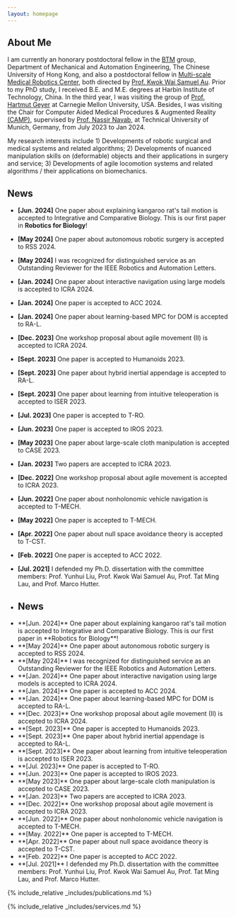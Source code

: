```yaml
---
layout: homepage
---
```


## About Me

I am currently an honorary postdoctoral fellow in the [BTM](https://biomedirobotics.com/) group, Department of Mechanical and Automation Engineering, The Chinese University of Hong Kong, and also a postdoctoral fellow in [Multi-scale Medical Robotics Center](https://www.mrc-cuhk.com/), both directed by [Prof. Kwok Wai Samuel Au](https://www4.mae.cuhk.edu.hk/peoples/au-kwok-wai-samuel/). Prior to my PhD study, I received B.E. and M.E. degrees at Harbin Institute of Technology, China. In the third year, I was visiting the group of [Prof. Hartmut Geyer](https://www.cs.cmu.edu/~hgeyer/) at Carnegie Mellon University, USA. Besides, I was visiting the Chair for Computer Aided Medical Procedures & Augmented Reality [(CAMP)](https://www.cs.cit.tum.de/camp/start/), supervised by [Prof. Nassir Navab](https://www.professoren.tum.de/en/navab-nassir), at Technical University of Munich, Germany, from July 2023 to Jan 2024.

My research interests include 1) Developments of robotic surgical and medical systems and related algorithms; 2) Developments of nuanced manipulation skills on (deformable) objects and their applications in surgery and service; 3) Developments of agile locomotion systems and related algorithms / their applications on biomechanics.


## News
- **[Jun. 2024]** One paper about explaining kangaroo rat's tail motion is accepted to Integrative and Comparative Biology. This is our first paper in **Robotics for Biology**!
- **[May 2024]** One paper about autonomous robotic surgery is accepted to RSS 2024.
- **[May 2024]** I was recognized for distinguished service as an Outstanding Reviewer for the IEEE Robotics and Automation Letters.
- **[Jan. 2024]** One paper about interactive navigation using large models is accepted to ICRA 2024.
- **[Jan. 2024]** One paper is accepted to ACC 2024.
- **[Jan. 2024]** One paper about learning-based MPC for DOM is accepted to RA-L.
- **[Dec. 2023]** One workshop proposal about agile movement (II) is accepted to ICRA 2024.
- **[Sept. 2023]** One paper is accepted to Humanoids 2023.
- **[Sept. 2023]** One paper about hybrid inertial appendage is accepted to RA-L.
- **[Sept. 2023]** One paper about learning from intuitive teleoperation is accepted to ISER 2023.
- **[Jul. 2023]** One paper is accepted to T-RO.
- **[Jun. 2023]** One paper is accepted to IROS 2023.
- **[May 2023]** One paper about large-scale cloth manipulation is accepted to CASE 2023.
- **[Jan. 2023]** Two papers are accepted to ICRA 2023.
- **[Dec. 2022]** One workshop proposal about agile movement is accepted to ICRA 2023.
- **[Jun. 2022]** One paper about nonholonomic vehicle navigation is accepted to T-MECH.
- **[May 2022]** One paper is accepted to T-MECH.
- **[Apr. 2022]** One paper about null space avoidance theory is accepted to T-CST.
- **[Feb. 2022]** One paper is accepted to ACC 2022.
- **[Jul. 2021]** I defended my Ph.D. dissertation with the committee members: Prof. Yunhui Liu, Prof. Kwok Wai Samuel Au, Prof. Tat Ming Lau, and Prof. Marco Hutter.


- ## News
<ul id="news-list">
    <li class="news-item">**[Jun. 2024]** One paper about explaining kangaroo rat's tail motion is accepted to Integrative and Comparative Biology. This is our first paper in **Robotics for Biology**!</li>
    <li class="news-item">**[May 2024]** One paper about autonomous robotic surgery is accepted to RSS 2024.</li>
    <li class="news-item">**[May 2024]** I was recognized for distinguished service as an Outstanding Reviewer for the IEEE Robotics and Automation Letters.</li>
    <li class="news-item">**[Jan. 2024]** One paper about interactive navigation using large models is accepted to ICRA 2024.</li>
    <li class="news-item">**[Jan. 2024]** One paper is accepted to ACC 2024.</li>
    <li class="news-item">**[Jan. 2024]** One paper about learning-based MPC for DOM is accepted to RA-L.</li>
    <li class="news-item">**[Dec. 2023]** One workshop proposal about agile movement (II) is accepted to ICRA 2024.</li>
    <li class="news-item">**[Sept. 2023]** One paper is accepted to Humanoids 2023.</li>
    <li class="news-item">**[Sept. 2023]** One paper about hybrid inertial appendage is accepted to RA-L.</li>
    <li class="news-item">**[Sept. 2023]** One paper about learning from intuitive teleoperation is accepted to ISER 2023.</li>
    <li class="news-item">**[Jul. 2023]** One paper is accepted to T-RO.</li>
    <li class="news-item">**[Jun. 2023]** One paper is accepted to IROS 2023.</li>
    <li class="news-item">**[May 2023]** One paper about large-scale cloth manipulation is accepted to CASE 2023.</li>
    <li class="news-item">**[Jan. 2023]** Two papers are accepted to ICRA 2023.</li>
    <li class="news-item">**[Dec. 2022]** One workshop proposal about agile movement is accepted to ICRA 2023.</li>
    <li class="news-item">**[Jun. 2022]** One paper about nonholonomic vehicle navigation is accepted to T-MECH.</li>
    <li class="news-item">**[May. 2022]** One paper is accepted to T-MECH.</li>
    <li class="news-item">**[Apr. 2022]** One paper about null space avoidance theory is accepted to T-CST.</li>
    <li class="news-item">**[Feb. 2022]** One paper is accepted to ACC 2022.</li>
    <li class="news-item">**[Jul. 2021]** I defended my Ph.D. dissertation with the committee members: Prof. Yunhui Liu, Prof. Kwok Wai Samuel Au, Prof. Tat Ming Lau, and Prof. Marco Hutter.</li>
</ul>

{% include_relative _includes/publications.md %}

{% include_relative _includes/services.md %}
